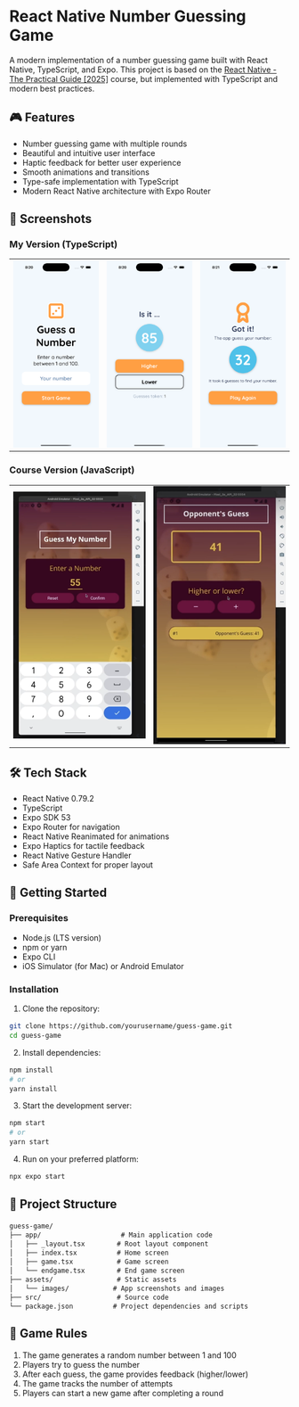 # React Native Number Guessing Game

A modern implementation of a number guessing game built with React Native, TypeScript, and Expo. This project is based on the [React Native - The Practical Guide [2025]](https://www.udemy.com/course/react-native-the-practical-guide/) course, but implemented with TypeScript and modern best practices.

## 🎮 Features

- Number guessing game with multiple rounds
- Beautiful and intuitive user interface
- Haptic feedback for better user experience
- Smooth animations and transitions
- Type-safe implementation with TypeScript
- Modern React Native architecture with Expo Router

## 📱 Screenshots

### My Version (TypeScript)

<table>
<tr>
<td><img src="./assets/images/app1.png" alt="Game Screen" width="300"/></td>
<td><img src="./assets/images/app2.png" alt="Game Progress" width="300"/></td>
<td><img src="./assets/images/app3.png" alt="Game End" width="300"/></td>
</tr>
</table>

### Course Version (JavaScript)

<table>
<tr>
<td><img src="./assets/images/course-app1.png" alt="Course Version 1" width="300"/></td>
<td><img src="./assets/images/course-app2.png" alt="Course Version 2" width="300"/></td>
</tr>
</table>

## 🛠️ Tech Stack

- React Native 0.79.2
- TypeScript
- Expo SDK 53
- Expo Router for navigation
- React Native Reanimated for animations
- Expo Haptics for tactile feedback
- React Native Gesture Handler
- Safe Area Context for proper layout

## 🚀 Getting Started

### Prerequisites

- Node.js (LTS version)
- npm or yarn
- Expo CLI
- iOS Simulator (for Mac) or Android Emulator

### Installation

1. Clone the repository:

```bash
git clone https://github.com/yourusername/guess-game.git
cd guess-game
```

2. Install dependencies:

```bash
npm install
# or
yarn install
```

3. Start the development server:

```bash
npm start
# or
yarn start
```

4. Run on your preferred platform:

```bash
npx expo start
```

## 📁 Project Structure

```
guess-game/
├── app/                    # Main application code
│   ├── _layout.tsx        # Root layout component
│   ├── index.tsx          # Home screen
│   ├── game.tsx           # Game screen
│   └── endgame.tsx        # End game screen
├── assets/                # Static assets
│   └── images/           # App screenshots and images
├── src/                   # Source code
└── package.json          # Project dependencies and scripts
```

## 🎯 Game Rules

1. The game generates a random number between 1 and 100
2. Players try to guess the number
3. After each guess, the game provides feedback (higher/lower)
4. The game tracks the number of attempts
5. Players can start a new game after completing a round
